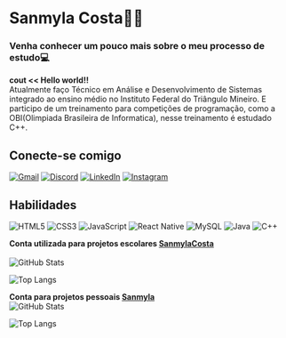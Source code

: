 # Sanmyla Costa👩‍💻
### Venha conhecer um pouco mais sobre o meu processo de estudo💻

<b>cout << Hello world!!</b>
<br>Atualmente faço Técnico em Análise e Desenvolvimento de Sistemas integrado ao ensino médio no Instituto Federal do Triângulo Mineiro. E participo de um treinamento para competições de programação, como a OBI(Olimpiada Brasileira de Informatica), nesse treinamento é estudado C++.


## Conecte-se comigo 
[![Gmail](https://img.shields.io/badge/Gmail-333333?style=for-the-badge&logo=gmail&logoColor=red)](mailto:sanmylacosta@gmail.com)
[![Discord](https://img.shields.io/badge/Discord-7289DA?style=for-the-badge&logo=discord&logoColor=white)](https://discord.com/channels/@myla0598/)
[![LinkedIn](https://img.shields.io/badge/LinkedIn-0077B5?style=for-the-badge&logo=linkedin&logoColor=white)](https://www.linkedin.com/in/SanmylaSilvaCosta/)
[![Instagram](https://img.shields.io/badge/-Instagram-%23E4405F?style=for-the-badge&logo=instagram&logoColor=white)](https://www.instagram.com/Sanmyla_07/)

## Habilidades
![HTML5](https://img.shields.io/badge/HTML5-E34F26?style=for-the-badge&logo=html5&logoColor=white)
![CSS3](https://img.shields.io/badge/CSS3-1572B6?style=for-the-badge&logo=css3&logoColor=white)
![JavaScript](https://img.shields.io/badge/JavaScript-F7DF1E?style=for-the-badge&logo=javascript&logoColor=black)
![React Native](https://img.shields.io/badge/React_Native-20232A?style=for-the-badge&logo=react&logoColor=61DAFB)
![MySQL](https://img.shields.io/badge/MySQL-00000F?style=for-the-badge&logo=mysql&logoColor=white)
![Java](https://img.shields.io/badge/java-%23ED8B00.svg?style=for-the-badge&logo=openjdk&logoColor=white)
![C++](https://img.shields.io/badge/C%2B%2B-00599C?style=for-the-badge&logo=c%2B%2B&logoColor=white)

<b>Conta utilizada para projetos escolares [SanmylaCosta](https://github.com/SanmylaCosta)</b><br><br>
![GitHub Stats](https://github-readme-stats.vercel.app/api?username=SanmylaCosta&theme=transparent&bg_color=000&border_color=30A3DC&show_icons=true&icon_color=30A3DC&title_color=E94D5F&text_color=FFF)

![Top Langs](https://github-readme-stats-git-masterrstaa-rickstaa.vercel.app/api/top-langs/?username=SanmylaCosta&layout=compact&bg_color=000&border_color=30A3DC&title_color=E94D5F&text_color=FFF)


<b>Conta para projetos pessoais [Sanmyla](https://github.com/Sanmyla)</b><br>
![GitHub Stats](https://github-readme-stats.vercel.app/api?username=Sanmyla&theme=transparent&bg_color=000&border_color=30A3DC&show_icons=true&icon_color=30A3DC&title_color=E94D5F&text_color=FFF)

![Top Langs](https://github-readme-stats-git-masterrstaa-rickstaa.vercel.app/api/top-langs/?username=Sanmyla&layout=compact&bg_color=000&border_color=30A3DC&title_color=E94D5F&text_color=FFF)


